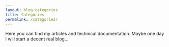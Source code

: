 ```yaml
---
layout: blog-categories
title: Categories
permalink: /categories/
---
```


Here you can find my articles and technical documentation. Maybe one day I will start a decent real blog...